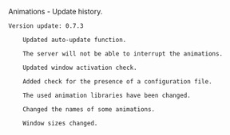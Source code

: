 Animations - Update history.

	Version update: 0.7.3
    
		Updated auto-update function.
    
		The server will not be able to interrupt the animations.
    
		Updated window activation check.
    
		Added check for the presence of a configuration file.
    
		The used animation libraries have been changed.
    
		Changed the names of some animations.
    
		Window sizes changed.
